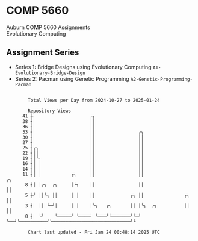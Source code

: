 # COMP 5660
Auburn COMP 5660 Assignments  
Evolutionary Computing

## Assignment Series
- Series 1: Bridge Designs using Evolutionary Computing `A1-Evolutionary-Bridge-Design`
- Series 2: Pacman using Genetic Programming `A2-Genetic-Programming-Pacman`

```

        Total Views per Day from 2024-10-27 to 2025-01-24

        Repository Views
      41 ┼                     ╭╮
      38 ┤                     ││
      36 ┤                     ││
      33 ┤                     ││                ╭╮
      30 ┤                     ││                ││
      27 ┤                     ││                ││
      25 ┤╭╮                   ││                ││
      22 ┤││                   ││                ││
      19 ┤│╰╮                  ││                ││
      16 ┤│ │                  ││                ││
      14 ┤│ │                  ││                ││
      11 ┤│ │           ╭╮     ││                ││                                              ╭╮
       8 ┤│ │╭╮  ╭╮     │╰╮    ││                ││                                              ││
       5 ┼╯ ││╰╮ ││     │ │    ││             ╭╮ ││               ╭╮                             ││
       3 ┤  ││ ╰─╯│     │ │    │╰╮   ╭╮       ││ │╰╮  ╭╮          ││                             ││
       0 ┤  ╰╯    ╰─────╯ ╰────╯ ╰───╯╰───────╯╰─╯ ╰──╯╰──────────╯╰─────────────────────────────╯╰

        Chart last updated - Fri Jan 24 00:48:14 2025 UTC
        
```
